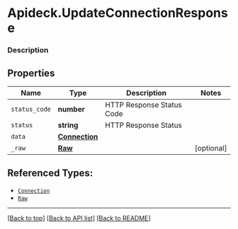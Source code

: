 # Apideck.UpdateConnectionResponse

### Description

## Properties
Name | Type | Description | Notes
------------ | ------------- | ------------- | -------------
`status_code` | **number** | HTTP Response Status Code | 
`status` | **string** | HTTP Response Status | 
`data` | [**Connection**](Connection.md) |  | 
`_raw` | [**Raw**](Raw.md) |  | [optional] 





## Referenced Types:


* [`Connection`](Connection.md)
* [`Raw`](Raw.md)

---

[[Back to top]](#) [[Back to API list]](../../../../README.md#documentation-for-api-endpoints) [[Back to README]](../../../../README.md)


